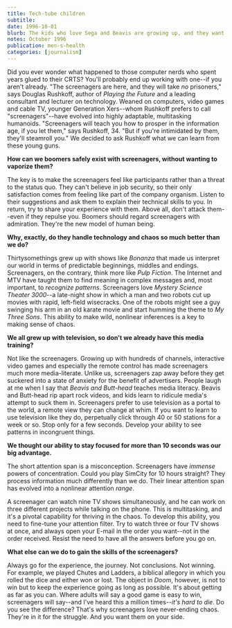 ```yaml
---
title: Tech-tube children
subtitle: 
date: 1996-10-01
blurb: The kids who love Sega and Beavis are growing up, and they want your job
notes: October 1996
publication: men-s-health
categories: [journalism]
---
```


Did you ever wonder what happened to those computer nerds who spent years glued to their CRTS? You'll probably end up working with one--if you aren't already. "The screenagers are here, and they will take _no_ prisoners," says Douglas Rushkoff, author of _Playing the Future_ and a leading consultant and lecturer on technology. Weaned on computers, video games and cable TV, younger Generation Xers--whom Rushkoff prefers to call "screenagers"--have evolved into highly adaptable, multitasking humanoids. "Screenagers will teach you how to prosper in the information age, if you let them," says Rushkoff, 34. "But if you're intimidated by them, they'll steamroll you." We decided to ask Rushkoff what we can learn from these young guns.

**How can we boomers safely exist with screenagers, without wanting to vaporize them?**

The key is to make the screenagers feel like participants rather than a threat to the status quo. They can't believe in job security, so their only satisfaction comes from feeling like part of the company organism. Listen to their suggestions and ask them to explain their technical skills to you. In return, try to share your experience with them. Above all, don't attack them--even if they repulse you. Boomers should regard screenagers with admiration. They're the new model of human being.

**Why, exactly, do they handle technology and chaos so much better than we do?**

Thirtysomethings grew up with shows like _Bonanza_ that made us interpret our world in terms of predictable beginnings, middles and endings. Screenagers, on the contrary, think more like _Pulp Fiction_. The Internet and MTV have taught them to find meaning in complex messages and, most important, to _recognize patterns_. Screenagers love _Mystery Science Theater 3000_--a late-night show in which a man and two robots cut up movies with rapid, left-field wisecracks. One of the robots might see a guy swinging his arm in an old karate movie and start humming the theme to _My Three Sons_. This ability to make wild, nonlinear inferences is a key to making sense of chaos.

**We all grew up with television, so don't we already have this media training?**

Not like the screenagers. Growing up with hundreds of channels, interactive video games and especially the remote control has made screenagers much more media-literate. Unlike us, screenagers zap away before they get suckered into a state of anxiety for the benefit of advertisers. People laugh at me when I say that _Beavis and Butt-head_ teaches media literacy. Beavis and Butt-head rip apart rock videos, and kids learn to ridicule media's attempt to suck them in. Screenagers prefer to use television as a portal to the world, a remote view they can change at whim. If you want to learn to use television like they do, perpetually click through 40 or 50 stations for a week or so. Stop only for a few seconds. Develop your ability to see patterns in incongruent things.

**We thought our ability to stay focused for more than 10 seconds was our big advantage.**

The short attention span is a misconception. Screenagers have _immense_ powers of concentration. Could you play SimCity for 10 hours straight? They process information much differently than we do. Their linear attention span has evolved into a nonlinear attention _range_.

A screenager can watch nine TV shows simultaneously, and he can work on three different projects while talking on the phone. This is multitasking, and it's a pivotal capability for thriving in the chaos. To develop this ability, you need to fine-tune your attention filter. Try to watch three or four TV shows at once, and always open your E-mail in the order you want--not in the order received. Resist the need to have all the answers before you go on.

**What else can we do to gain the skills of the screenagers?**

Always go for the experience, the journey. Not conclusions. Not winning. For example, we played Chutes and Ladders, a biblical allegory in which you rolled the dice and either won or lost. The object in _Doom_, however, is not to win but to keep the experience going as long as possible. It's about getting as far as you can. Where adults will say a good game is easy to win, screenagers will say--and I've heard this a million times--_it's hard to die_. Do you see the difference? That's why screenagers love never-ending chaos. They're in it for the struggle. And you want them on your side.
